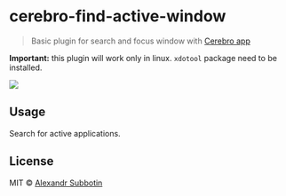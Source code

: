 # cerebro-find-active-window

> Basic plugin for search and focus window with [Cerebro app](http://www.cerebroapp.com)

**Important:** this plugin will work only in linux. `xdotool` package need to be installed.

![](screenshot.png)

## Usage
Search for active applications.

## License

MIT © [Alexandr Subbotin](http://asubbotin.ru)